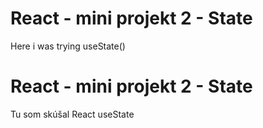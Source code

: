 <h1>React - mini projekt 2 - State </h1>
<p>Here i was trying useState()</p>

<h1>React - mini projekt 2 - State </h1>
<p>Tu som skúšal React useState</p>
